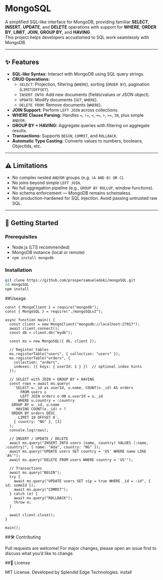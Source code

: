# MongoSQL

A simplified SQL-like interface for MongoDB, providing familiar **SELECT**, **INSERT**, **UPDATE**, and **DELETE** operations with support for **WHERE**, **ORDER BY**, **LIMIT**, **JOIN**, **GROUP BY**, and **HAVING**.  
This project helps developers accustomed to SQL work seamlessly with MongoDB.

---

## ✨ Features
- **SQL-like Syntax:** Interact with MongoDB using SQL query strings.
- **CRUD Operations:**
  - `SELECT`: Projection, filtering (`WHERE`), sorting (`ORDER BY`), pagination (`LIMIT`/`OFFSET`).
  - `INSERT INTO`: Add new documents (fields/values or JSON object).
  - `UPDATE`: Modify documents (`SET`, `WHERE`).
  - `DELETE FROM`: Remove documents (`WHERE`).
- **JOIN Support:** Perform `LEFT JOIN` across collections.
- **WHERE Clause Parsing:** Handles `=`, `!=`, `<`, `<=`, `>`, `>=`, `IN`, plus simple `AND`/`OR`.
- **GROUP BY + HAVING:** Aggregate queries with filtering on aggregate results.
- **Transactions:** Supports `BEGIN`, `COMMIT`, and `ROLLBACK`.
- **Automatic Type Casting:** Converts values to numbers, booleans, ObjectIds, etc.

---

## ⚠️ Limitations
- No complex nested `AND`/`OR` groups (e.g. `(A AND B) OR C`).
- No joins beyond simple `LEFT JOIN`.
- No full aggregation pipeline (e.g., `GROUP BY ROLLUP`, window functions).
- No schema enforcement — MongoDB remains schemaless.
- Not production-hardened for SQL injection. Avoid passing untrusted raw SQL.

---

## 🚀 Getting Started

### Prerequisites
- Node.js (LTS recommended)
- MongoDB instance (local or remote)
- `npm install mongodb`

### Installation
```bash
git clone https://github.com/prospersamueledoki/mongoSQL.git
cd mongoSQL
npm install
```
##Useage

```Js
const { MongoClient } = require("mongodb");
const { MongoSQL } = require("./mongoSQLv2");

async function main() {
  const client = new MongoClient("mongodb://localhost:27017");
  await client.connect();
  const db = client.db("mydb");

  const ms = new MongoSQL({ db, client });

  // Register tables
  ms.registerTable("users", { collection: "users" });
  ms.registerTable("orders", { 
    collection: "orders",
    indexes: [{ keys: { userId: 1 } }]  // optional index hints
  });

  // SELECT with JOIN + GROUP BY + HAVING
  const rows = await ms.query(
    `SELECT u._id as userId, u.name, COUNT(o._id) AS orders
       FROM users u
       LEFT JOIN orders o ON o.userId = u._id
      WHERE u.country = :country
   GROUP BY u._id, u.name
     HAVING COUNT(o._id) > ?
   ORDER BY orders DESC
      LIMIT 10 OFFSET 0`,
    { country: "NG" }, [3]
  );
  console.log(rows);

  // INSERT / UPDATE / DELETE
  await ms.query("INSERT INTO users (name, country) VALUES (:name, :country)", { name: "Ada", country: "NG" });
  await ms.query("UPDATE users SET country = 'US' WHERE name LIKE 'A%'");
  await ms.query("DELETE FROM users WHERE country = 'US'");

  // Transactions
  await ms.query("BEGIN");
  try {
    await ms.query("UPDATE users SET vip = true WHERE _id = :id", { id: someId });
    await ms.query("COMMIT");
  } catch (e) {
    await ms.query("ROLLBACK");
    throw e;
  }

  await client.close();
}

main();
```

##🛠️ Contributing

Pull requests are welcome! For major changes, please open an issue first to discuss what you’d like to change.

##📜 License

MIT License.
Developed by Splendid Edge Technologies.
install
